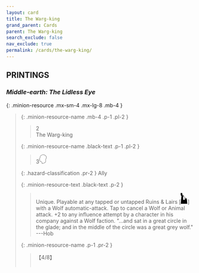 ```yaml
---
layout: card
title: The Warg-king
grand_parent: Cards
parent: The Warg-king
search_exclude: false
nav_exclude: true
permalink: /cards/the-warg-king/
---
```


## PRINTINGS


### _Middle-earth: The Lidless Eye_

{: .minion-resource .mx-sm-4 .mx-lg-8 .mb-4 }
> {: .minion-resource-name .mb-4 .p-1 .pl-2 }
> > <div class="hazard-mp">2</div>
> > <div class="card-name">The Warg-king</div>
>
> {: .minion-resource-name .black-text .p-1 .pl-2 }
> > 3![](/assets/images/mind.svg)
>
> {: .hazard-classification .pr-2 }
> Ally
>
> {: .minion-resource-text .black-text .p-2 }
> > Unique. Playable at any tapped or untapped Ruins & Lairs \[![](/assets/images/ruinlair.svg)] with a Wolf automatic-attack. Tap to cancel a Wolf or Animal attack. +2 to any influence attempt by a character in his company against a Wolf faction.  "...and sat in a great circle in the glade; and in the middle of the circle was a great grey wolf."  ---Hob 
> 
> {: .minion-resource-name .p-1 .pr-2 }
> > <div class="card-shield">【4/8】</div>
> > <div class="card-corruption-white">&nbsp;</div>
